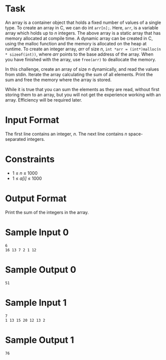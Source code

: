 # Task
An array is a container object that holds a fixed number of values of a single type. To create an array in C, we can do int `arr[n];`. Here, `arr`, is a variable array which holds up to *n* integers. The above array is a static array that has memory allocated at compile time. A dynamic array can be created in C, using the malloc function and the memory is allocated on the heap at runtime. To create an integer array, *arr* of size *n*, `int *arr = (int*)malloc(n * sizeof(int))`, where *arr* points to the base address of the array. When you have finished with the array, use `free(arr)` to deallocate the memory.

In this challenge, create an array of size *n* dynamically, and read the values from stdin. Iterate the array calculating the sum of all elements. Print the sum and free the memory where the array is stored.

While it is true that you can sum the elements as they are read, without first storing them to an array, but you will not get the experience working with an array. Efficiency will be required later.

# Input Format
The first line contains an integer, *n*.
The next line contains *n* space-separated integers.

# Constraints
* 1 ≤ *n* ≤ 1000
* 1 ≤ *a[i]* ≤ 1000

# Output Format
Print the sum of the integers in the array.

# Sample Input 0
```
6
16 13 7 2 1 12 
```

# Sample Output 0
```
51
```

# Sample Input 1
```
7
1 13 15 20 12 13 2 
```

# Sample Output 1
```
76
```
